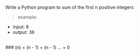  Write a Python program to sum of the first n positive integers
<br>


>example:

- input: 8
- output: 36

<br>
### (n) + (n - 1) + (n - 1)  ... + 0
